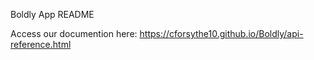 Boldly App README

Access our documention here: https://cforsythe10.github.io/Boldly/api-reference.html
